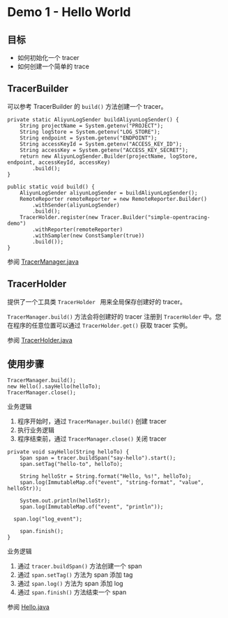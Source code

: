# Demo 1 - Hello World

## 目标
* 如何初始化一个 tracer
* 如何创建一个简单的 trace

## TracerBuilder
可以参考 TracerBuilder 的 `build()` 方法创建一个 tracer。
```
private static AliyunLogSender buildAliyunLogSender() {
    String projectName = System.getenv("PROJECT");
    String logStore = System.getenv("LOG_STORE");
    String endpoint = System.getenv("ENDPOINT");
    String accessKeyId = System.getenv("ACCESS_KEY_ID");
    String accessKey = System.getenv("ACCESS_KEY_SECRET");
    return new AliyunLogSender.Builder(projectName, logStore, endpoint, accessKeyId, accessKey)
        .build();
}

public static void build() {
    AliyunLogSender aliyunLogSender = buildAliyunLogSender();
    RemoteReporter remoteReporter = new RemoteReporter.Builder()
        .withSender(aliyunLogSender)
        .build();
    TracerHolder.register(new Tracer.Builder("simple-opentracing-demo")
        .withReporter(remoteReporter)
        .withSampler(new ConstSampler(true))
        .build());
}
```

参阅 [TracerManager.java](../TracerManager.java)

## TracerHolder
提供了一个工具类 `TracerHolder ` 用来全局保存创建好的 tracer。

`TracerManager.build()` 方法会将创建好的 tracer 注册到 `TracerHolder` 中。您在程序的任意位置可以通过 `TracerHolder.get()` 获取 tracer 实例。

参阅 [TracerHolder.java](https://github.com/aliyun/aliyun-log-jaeger-sender/blob/master/src/main/java/com/aliyun/openservices/log/jaeger/sender/util/TracerHolder.java)

## 使用步骤
```
TracerManager.build();
new Hello().sayHello(helloTo);
TracerManager.close();
```
业务逻辑

1. 程序开始时，通过 `TracerManager.build()` 创建 tracer
2. 执行业务逻辑
3. 程序结束前，通过 `TracerManager.close()` 关闭 tracer

```
private void sayHello(String helloTo) {
	Span span = tracer.buildSpan("say-hello").start();
	span.setTag("hello-to", helloTo);

	String helloStr = String.format("Hello, %s!", helloTo);
	span.log(ImmutableMap.of("event", "string-format", "value", helloStr));

	System.out.println(helloStr);
	span.log(ImmutableMap.of("event", "println"));

  span.log("log_event");

	span.finish();
}
```
业务逻辑

1. 通过 `tracer.buildSpan()` 方法创建一个 span
2. 通过 `span.setTag()` 方法为 span 添加 tag
3. 通过 `span.log()` 方法为 span 添加 log
4. 通过 `span.finish()` 方法结束一个 span

参阅 [Hello.java](./Hello.java)
